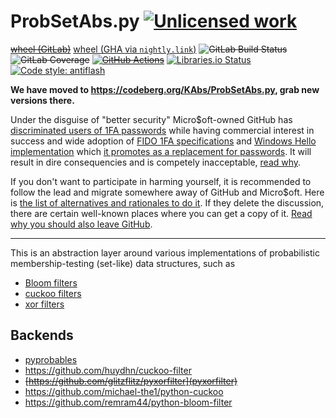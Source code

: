 ProbSetAbs.py [![Unlicensed work](https://raw.githubusercontent.com/unlicense/unlicense.org/master/static/favicon.png)](https://unlicense.org/)
================================
~~[wheel (GitLab)](https://gitlab.com/KOLANICH-libs/ProbSetAbs.py/-/jobs/artifacts/master/raw/dist/ProbSetAbs-0.CI-py3-none-any.whl?job=build)~~
[wheel (GHA via `nightly.link`)](https://nightly.link/KOLANICH-libs/ProbSetAbs.py/workflows/CI/master/ProbSetAbs-0.CI-py3-none-any.whl)
~~![GitLab Build Status](https://gitlab.com/KOLANICH-libs/ProbSetAbs.py/badges/master/pipeline.svg)~~
~~![GitLab Coverage](https://gitlab.com/KOLANICH-libs/ProbSetAbs.py/badges/master/coverage.svg)~~
~~[![GitHub Actions](https://github.com/KOLANICH-libs/ProbSetAbs.py/workflows/CI/badge.svg)](https://github.com/KOLANICH-libs/ProbSetAbs.py/actions/)~~
[![Libraries.io Status](https://img.shields.io/librariesio/github/KOLANICH-libs/ProbSetAbs.py.svg)](https://libraries.io/github/KOLANICH-libs/ProbSetAbs.py)
[![Code style: antiflash](https://img.shields.io/badge/code%20style-antiflash-FFF.svg)](https://codeberg.org/KOLANICH-tools/antiflash.py)

**We have moved to https://codeberg.org/KAbs/ProbSetAbs.py, grab new versions there.**

Under the disguise of "better security" Micro$oft-owned GitHub has [discriminated users of 1FA passwords](https://github.blog/2023-03-09-raising-the-bar-for-software-security-github-2fa-begins-march-13/) while having commercial interest in success and wide adoption of [FIDO 1FA specifications](https://fidoalliance.org/specifications/download/) and [Windows Hello implementation](https://support.microsoft.com/en-us/windows/passkeys-in-windows-301c8944-5ea2-452b-9886-97e4d2ef4422) which [it promotes as a replacement for passwords](https://github.blog/2023-07-12-introducing-passwordless-authentication-on-github-com/). It will result in dire consequencies and is competely inacceptable, [read why](https://codeberg.org/KOLANICH/Fuck-GuanTEEnomo).

If you don't want to participate in harming yourself, it is recommended to follow the lead and migrate somewhere away of GitHub and Micro$oft. Here is [the list of alternatives and rationales to do it](https://github.com/orgs/community/discussions/49869). If they delete the discussion, there are certain well-known places where you can get a copy of it. [Read why you should also leave GitHub](https://codeberg.org/KOLANICH/Fuck-GuanTEEnomo).

---

This is an abstraction layer around various implementations of probabilistic membership-testing (set-like) data structures, such as

* [Bloom filters](https://en.wikipedia.org/wiki/Bloom_filter)
* [cuckoo filters](https://en.wikipedia.org/wiki/Cuckoo_filter)
* [xor filters](https://lemire.me/blog/2019/12/19/xor-filters-faster-and-smaller-than-bloom-filters/)

Backends
--------

* [pyprobables](https://github.com/barrust/pyprobables)
* https://github.com/huydhn/cuckoo-filter
* ~~[https://github.com/glitzflitz/pyxorfilter](pyxorfilter)~~
* https://github.com/michael-the1/python-cuckoo
* https://github.com/remram44/python-bloom-filter
